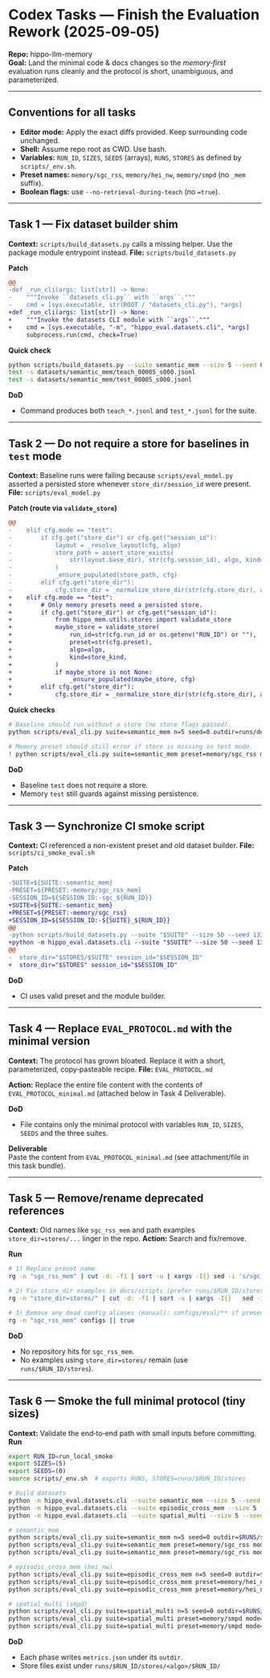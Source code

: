 # Codex Tasks — Finish the Evaluation Rework (2025‑09‑05)
**Repo:** hippo-llm-memory  
**Goal:** Land the minimal code & docs changes so the *memory‑first* evaluation runs cleanly and the protocol is short, unambiguous, and parameterized.

---

## Conventions for all tasks
- **Editor mode:** Apply the exact diffs provided. Keep surrounding code unchanged.
- **Shell:** Assume repo root as CWD. Use bash.
- **Variables:** `RUN_ID`, `SIZES`, `SEEDS` (arrays), `RUNS`, `STORES` as defined by `scripts/_env.sh`.
- **Preset names:** `memory/sgc_rss`, `memory/hei_nw`, `memory/smpd` (no `_mem` suffix).
- **Boolean flags:** use `--no-retrieval-during-teach` (no `=true`).

---

## Task 1 — Fix dataset builder shim
**Context:** `scripts/build_datasets.py` calls a missing helper. Use the package module entrypoint instead.
**File:** `scripts/build_datasets.py`

**Patch**
```diff
@@
-def _run_cli(args: list[str]) -> None:
-    """Invoke ``datasets_cli.py`` with ``args``."""
-    cmd = [sys.executable, str(ROOT / "datasets_cli.py"), *args]
+def _run_cli(args: list[str]) -> None:
+    """Invoke the datasets CLI module with ``args``."""
+    cmd = [sys.executable, "-m", "hippo_eval.datasets.cli", *args]
     subprocess.run(cmd, check=True)
```

**Quick check**
```bash
python scripts/build_datasets.py --suite semantic_mem --size 5 --seed 0
test -s datasets/semantic_mem/teach_00005_s000.jsonl
test -s datasets/semantic_mem/test_00005_s000.jsonl
```

**DoD**
- Command produces both `teach_*.jsonl` and `test_*.jsonl` for the suite.

---

## Task 2 — Do not require a store for baselines in `test` mode
**Context:** Baseline runs were failing because `scripts/eval_model.py` asserted a persisted store whenever `store_dir/session_id` were present.
**File:** `scripts/eval_model.py`

**Patch (route via `validate_store`)**
```diff
@@
-    elif cfg.mode == "test":
-        if cfg.get("store_dir") or cfg.get("session_id"):
-            layout = _resolve_layout(cfg, algo)
-            store_path = assert_store_exists(
-                str(layout.base_dir), str(cfg.session_id), algo, kind=store_kind
-            )
-            _ensure_populated(store_path, cfg)
-        elif cfg.get("store_dir"):
-            cfg.store_dir = _normalize_store_dir(str(cfg.store_dir), algo)
+    elif cfg.mode == "test":
+        # Only memory presets need a persisted store.
+        if cfg.get("store_dir") or cfg.get("session_id"):
+            from hippo_mem.utils.stores import validate_store
+            maybe_store = validate_store(
+                run_id=str(cfg.run_id or os.getenv("RUN_ID") or ""),
+                preset=str(cfg.preset),
+                algo=algo,
+                kind=store_kind,
+            )
+            if maybe_store is not None:
+                _ensure_populated(maybe_store, cfg)
+        elif cfg.get("store_dir"):
+            cfg.store_dir = _normalize_store_dir(str(cfg.store_dir), algo)
```

**Quick checks**
```bash
# Baseline should run without a store (no store flags passed).
python scripts/eval_cli.py suite=semantic_mem n=5 seed=0 outdir=runs/dev_smoke/baseline

# Memory preset should still error if store is missing in test mode.
! python scripts/eval_cli.py suite=semantic_mem preset=memory/sgc_rss mode=test n=5 seed=0     outdir=runs/dev_smoke/mem_test_missing_store 2>&1 | grep -q "Persisted store not found" && echo "ok"
```

**DoD**
- Baseline `test` does not require a store.
- Memory `test` still guards against missing persistence.

---

## Task 3 — Synchronize CI smoke script
**Context:** CI referenced a non-existent preset and old dataset builder.
**File:** `scripts/ci_smoke_eval.sh`

**Patch**
```diff
-SUITE=${SUITE:-semantic_mem}
-PRESET=${PRESET:-memory/sgc_rss_mem}
-SESSION_ID=${SESSION_ID:-sgc_${RUN_ID}}
+SUITE=${SUITE:-semantic_mem}
+PRESET=${PRESET:-memory/sgc_rss}
+SESSION_ID=${SESSION_ID:-${SUITE}_${RUN_ID}}
@@
-python scripts/build_datasets.py --suite "$SUITE" --size 50 --seed 1337
+python -m hippo_eval.datasets.cli --suite "$SUITE" --size 50 --seed 1337
@@
-  store_dir="$STORES/$SUITE" session_id="$SESSION_ID"
+  store_dir="$STORES" session_id="$SESSION_ID"
```

**DoD**
- CI uses valid preset and the module builder.

---

## Task 4 — Replace `EVAL_PROTOCOL.md` with the minimal version
**Context:** The protocol has grown bloated. Replace it with a short, parameterized, copy‑pasteable recipe.
**File:** `EVAL_PROTOCOL.md`

**Action:** Replace the entire file content with the contents of `EVAL_PROTOCOL_minimal.md` (attached below in Task 4 Deliverable).

**DoD**
- File contains only the minimal protocol with variables `RUN_ID`, `SIZES`, `SEEDS` and the three suites.

**Deliverable**  
Paste the content from `EVAL_PROTOCOL_minimal.md` (see attachment/file in this task bundle).

---

## Task 5 — Remove/rename deprecated references
**Context:** Old names like `sgc_rss_mem` and path examples `store_dir=stores/...` linger in the repo.
**Action:** Search and fix/remove.

**Run**
```bash
# 1) Replace preset name
rg -n "sgc_rss_mem" | cut -d: -f1 | sort -u | xargs -I{} sed -i 's/sgc_rss_mem/sgc_rss/g' {}

# 2) Fix store_dir examples in docs/scripts (prefer runs/$RUN_ID/stores)
rg -n "store_dir=stores/" | cut -d: -f1 | sort -u | xargs -I{}   sed -i 's#store_dir=stores/#store_dir=runs/$RUN_ID/stores#g' {}

# 3) Remove any dead config aliases (manual): configs/eval/** if present
rg -n "sgc_rss_mem" configs || true
```

**DoD**
- No repository hits for `sgc_rss_mem`.
- No examples using `store_dir=stores/` remain (use `runs/$RUN_ID/stores`).

---

## Task 6 — Smoke the full minimal protocol (tiny sizes)
**Context:** Validate the end‑to‑end path with small inputs before committing.
**Run**
```bash
export RUN_ID=run_local_smoke
export SIZES=(5)
export SEEDS=(0)
source scripts/_env.sh  # exports RUNS, STORES=runs/$RUN_ID/stores

# Build datasets
python -m hippo_eval.datasets.cli --suite semantic_mem --size 5 --seed 0
python -m hippo_eval.datasets.cli --suite episodic_cross_mem --size 5 --seed 0
python -m hippo_eval.datasets.cli --suite spatial_multi --size 5 --seed 0

# semantic_mem
python scripts/eval_cli.py suite=semantic_mem n=5 seed=0 outdir=$RUNS/semantic_mem_baseline/5_0
python scripts/eval_cli.py suite=semantic_mem preset=memory/sgc_rss mode=teach --no-retrieval-during-teach   n=5 seed=0 outdir=$RUNS/semantic_mem_teach/5_0 store_dir="$STORES" session_id="$RUN_ID"
python scripts/eval_cli.py suite=semantic_mem preset=memory/sgc_rss mode=test   n=5 seed=0 outdir=$RUNS/semantic_mem_test/5_0 store_dir="$STORES" session_id="$RUN_ID"

# episodic_cross_mem (hei_nw)
python scripts/eval_cli.py suite=episodic_cross_mem n=5 seed=0 outdir=$RUNS/episodic_cross_mem_baseline/5_0
python scripts/eval_cli.py suite=episodic_cross_mem preset=memory/hei_nw mode=teach --no-retrieval-during-teach   n=5 seed=0 outdir=$RUNS/episodic_cross_mem_teach/5_0 store_dir="$STORES" session_id="$RUN_ID"
python scripts/eval_cli.py suite=episodic_cross_mem preset=memory/hei_nw mode=test   n=5 seed=0 outdir=$RUNS/episodic_cross_mem_test/5_0 store_dir="$STORES" session_id="$RUN_ID"

# spatial_multi (smpd)
python scripts/eval_cli.py suite=spatial_multi n=5 seed=0 outdir=$RUNS/spatial_multi_baseline/5_0
python scripts/eval_cli.py suite=spatial_multi preset=memory/smpd mode=teach --no-retrieval-during-teach   n=5 seed=0 outdir=$RUNS/spatial_multi_teach/5_0 store_dir="$STORES" session_id="$RUN_ID"
python scripts/eval_cli.py suite=spatial_multi preset=memory/smpd mode=test   n=5 seed=0 outdir=$RUNS/spatial_multi_test/5_0 store_dir="$STORES" session_id="$RUN_ID"
```

**DoD**
- Each phase writes `metrics.json` under its `outdir`.
- Store files exist under `runs/$RUN_ID/stores/<algo>/$RUN_ID/`
